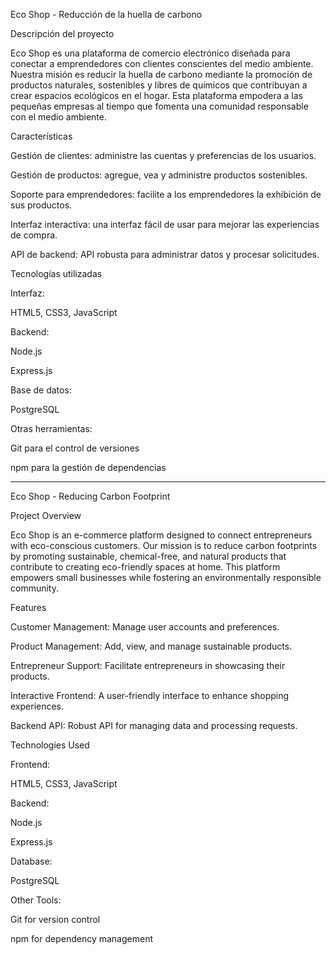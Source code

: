 Eco Shop - Reducción de la huella de carbono

Descripción del proyecto

Eco Shop es una plataforma de comercio electrónico diseñada para conectar a emprendedores con clientes conscientes del medio ambiente. Nuestra misión es reducir la huella de carbono mediante la promoción de productos naturales, sostenibles y libres de químicos que contribuyan a crear espacios ecológicos en el hogar. Esta plataforma empodera a las pequeñas empresas al tiempo que fomenta una comunidad responsable con el medio ambiente.

Características

Gestión de clientes: administre las cuentas y preferencias de los usuarios.

Gestión de productos: agregue, vea y administre productos sostenibles.

Soporte para emprendedores: facilite a los emprendedores la exhibición de sus productos.

Interfaz interactiva: una interfaz fácil de usar para mejorar las experiencias de compra.

API de backend: API robusta para administrar datos y procesar solicitudes.

Tecnologías utilizadas

Interfaz:

HTML5, CSS3, JavaScript

Backend:

Node.js

Express.js

Base de datos:

PostgreSQL

Otras herramientas:

Git para el control de versiones

npm para la gestión de dependencias


---------------


Eco Shop - Reducing Carbon Footprint

Project Overview

Eco Shop is an e-commerce platform designed to connect entrepreneurs with eco-conscious customers. Our mission is to reduce carbon footprints by promoting sustainable, chemical-free, and natural products that contribute to creating eco-friendly spaces at home. This platform empowers small businesses while fostering an environmentally responsible community.

Features

Customer Management: Manage user accounts and preferences.

Product Management: Add, view, and manage sustainable products.

Entrepreneur Support: Facilitate entrepreneurs in showcasing their products.

Interactive Frontend: A user-friendly interface to enhance shopping experiences.

Backend API: Robust API for managing data and processing requests.

Technologies Used

Frontend:

HTML5, CSS3, JavaScript

Backend:

Node.js

Express.js

Database:

PostgreSQL

Other Tools:

Git for version control

npm for dependency management